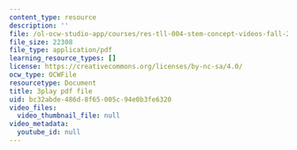 ```yaml
---
content_type: resource
description: ''
file: /ol-ocw-studio-app/courses/res-tll-004-stem-concept-videos-fall-2013/bc32abde486d8f65005c94e0b3fe6320_X8DlaW83HJc.pdf
file_size: 22308
file_type: application/pdf
learning_resource_types: []
license: https://creativecommons.org/licenses/by-nc-sa/4.0/
ocw_type: OCWFile
resourcetype: Document
title: 3play pdf file
uid: bc32abde-486d-8f65-005c-94e0b3fe6320
video_files:
  video_thumbnail_file: null
video_metadata:
  youtube_id: null
---
```

